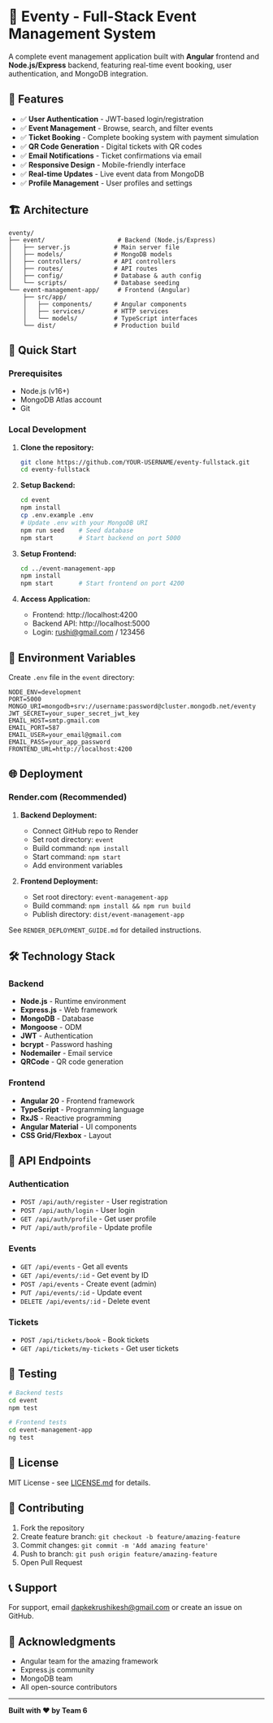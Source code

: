 # 🎉 Eventy - Full-Stack Event Management System

A complete event management application built with **Angular** frontend and **Node.js/Express** backend, featuring real-time event booking, user authentication, and MongoDB integration.

## 🌟 Features

- ✅ **User Authentication** - JWT-based login/registration
- ✅ **Event Management** - Browse, search, and filter events
- ✅ **Ticket Booking** - Complete booking system with payment simulation
- ✅ **QR Code Generation** - Digital tickets with QR codes
- ✅ **Email Notifications** - Ticket confirmations via email
- ✅ **Responsive Design** - Mobile-friendly interface
- ✅ **Real-time Updates** - Live event data from MongoDB
- ✅ **Profile Management** - User profiles and settings

## 🏗️ Architecture

```
eventy/
├── event/                    # Backend (Node.js/Express)
│   ├── server.js            # Main server file
│   ├── models/              # MongoDB models
│   ├── controllers/         # API controllers
│   ├── routes/              # API routes
│   ├── config/              # Database & auth config
│   └── scripts/             # Database seeding
└── event-management-app/     # Frontend (Angular)
    ├── src/app/
    │   ├── components/      # Angular components
    │   ├── services/        # HTTP services
    │   └── models/          # TypeScript interfaces
    └── dist/                # Production build
```

## 🚀 Quick Start

### Prerequisites
- Node.js (v16+)
- MongoDB Atlas account
- Git

### Local Development

1. **Clone the repository:**
   ```bash
   git clone https://github.com/YOUR-USERNAME/eventy-fullstack.git
   cd eventy-fullstack
   ```

2. **Setup Backend:**
   ```bash
   cd event
   npm install
   cp .env.example .env
   # Update .env with your MongoDB URI
   npm run seed    # Seed database
   npm start       # Start backend on port 5000
   ```

3. **Setup Frontend:**
   ```bash
   cd ../event-management-app
   npm install
   npm start       # Start frontend on port 4200
   ```

4. **Access Application:**
   - Frontend: http://localhost:4200
   - Backend API: http://localhost:5000
   - Login: rushi@gmail.com / 123456

## 🔧 Environment Variables

Create `.env` file in the `event` directory:

```env
NODE_ENV=development
PORT=5000
MONGO_URI=mongodb+srv://username:password@cluster.mongodb.net/eventy
JWT_SECRET=your_super_secret_jwt_key
EMAIL_HOST=smtp.gmail.com
EMAIL_PORT=587
EMAIL_USER=your_email@gmail.com
EMAIL_PASS=your_app_password
FRONTEND_URL=http://localhost:4200
```

## 🌐 Deployment

### Render.com (Recommended)

1. **Backend Deployment:**
   - Connect GitHub repo to Render
   - Set root directory: `event`
   - Build command: `npm install`
   - Start command: `npm start`
   - Add environment variables

2. **Frontend Deployment:**
   - Set root directory: `event-management-app`
   - Build command: `npm install && npm run build`
   - Publish directory: `dist/event-management-app`

See `RENDER_DEPLOYMENT_GUIDE.md` for detailed instructions.

## 🛠️ Technology Stack

### Backend
- **Node.js** - Runtime environment
- **Express.js** - Web framework
- **MongoDB** - Database
- **Mongoose** - ODM
- **JWT** - Authentication
- **bcrypt** - Password hashing
- **Nodemailer** - Email service
- **QRCode** - QR code generation

### Frontend
- **Angular 20** - Frontend framework
- **TypeScript** - Programming language
- **RxJS** - Reactive programming
- **Angular Material** - UI components
- **CSS Grid/Flexbox** - Layout

## 📱 API Endpoints

### Authentication
- `POST /api/auth/register` - User registration
- `POST /api/auth/login` - User login
- `GET /api/auth/profile` - Get user profile
- `PUT /api/auth/profile` - Update profile

### Events
- `GET /api/events` - Get all events
- `GET /api/events/:id` - Get event by ID
- `POST /api/events` - Create event (admin)
- `PUT /api/events/:id` - Update event
- `DELETE /api/events/:id` - Delete event

### Tickets
- `POST /api/tickets/book` - Book tickets
- `GET /api/tickets/my-tickets` - Get user tickets

## 🧪 Testing

```bash
# Backend tests
cd event
npm test

# Frontend tests
cd event-management-app
ng test
```

## 📄 License

MIT License - see [LICENSE.md](LICENSE.md) for details.

## 👥 Contributing

1. Fork the repository
2. Create feature branch: `git checkout -b feature/amazing-feature`
3. Commit changes: `git commit -m 'Add amazing feature'`
4. Push to branch: `git push origin feature/amazing-feature`
5. Open Pull Request

## 📞 Support

For support, email dapkekrushikesh@gmail.com or create an issue on GitHub.

## 🙏 Acknowledgments

- Angular team for the amazing framework
- Express.js community
- MongoDB team
- All open-source contributors

---

**Built with ❤️ by Team 6**
